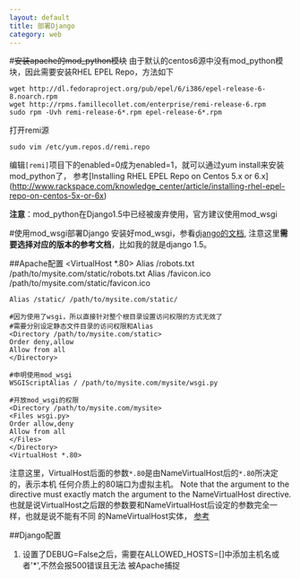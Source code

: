 ```yaml
---
layout: default
title: 部署Django
category: web
---
```

#<del>安装apache的mod_python模块</del>
由于默认的centos6源中没有mod\_python模块，因此需要安装RHEL EPEL Repo，方法如下

    wget http://dl.fedoraproject.org/pub/epel/6/i386/epel-release-6-8.noarch.rpm
    wget http://rpms.famillecollet.com/enterprise/remi-release-6.rpm
    sudo rpm -Uvh remi-release-6*.rpm epel-release-6*.rpm

打开remi源

    sudo vim /etc/yum.repos.d/remi.repo

编辑`[remi]`项目下的enabled=0成为enabled=1，就可以通过yum install来安装mod\_python了，
参考[Installing RHEL EPEL Repo on Centos 5.x or 6.x]
(http://www.rackspace.com/knowledge_center/article/installing-rhel-epel-repo-on-centos-5x-or-6x)

**注意**：mod_python在Django1.5中已经被废弃使用，官方建议使用mod_wsgi


#使用mod_wsgi部署Django
安装好mod_wsgi，参看[django的文档](https://docs.djangoproject.com/en/1.5/howto/deployment/wsgi/modwsgi/),
注意这里**需要选择对应的版本的参考文档**，比如我的就是django 1.5。

##Apache配置
    <VirtualHost *.80>
    Alias /robots.txt /path/to/mysite.com/static/robots.txt
    Alias /favicon.ico /path/to/mysite.com/static/favicon.ico
    
    Alias /static/ /path/to/mysite.com/static/
    
    #因为使用了wsgi，所以直接针对整个根目录设置访问权限的方式无效了
    #需要分别设定静态文件目录的访问权限和Alias
    <Directory /path/to/mysite.com/static>
    Order deny,allow
    Allow from all
    </Directory>
    
    #申明使用mod_wsgi
    WSGIScriptAlias / /path/to/mysite.com/mysite/wsgi.py
    
    #开放mod_wsgi的权限
    <Directory /path/to/mysite.com/mysite>
    <Files wsgi.py>
    Order allow,deny
    Allow from all
    </Files>
    </Directory>
    <VirtualHost *.80>

注意这里，VirtualHost后面的参数`*.80`是由NameVirtualHost后的`*.80`所决定的，表示本机
任何介质上的80端口为虚拟主机。
Note that the argument to the <VirtualHost> 
directive must exactly match the argument to the NameVirtualHost directive.
也就是说VirtualHost之后跟的参数要和NameVirtualHost后设定的参数完全一样，也就是说不能有不同
的NameVirtualHost实体，
[参考](http://bec-systems.com/site/528/apache-and-how-to-correctly-use-namevirtualhost)

##Django配置
1. 设置了DEBUG=False之后，需要在ALLOWED_HOSTS=[]中添加主机名或者'*',不然会报500错误且无法
被Apache捕捉
